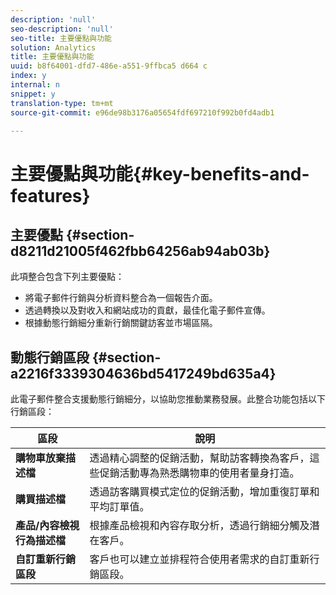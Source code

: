 ```yaml
---
description: 'null'
seo-description: 'null'
seo-title: 主要優點與功能
solution: Analytics
title: 主要優點與功能
uuid: b8f64001-dfd7-486e-a551-9ffbca5 d664 c
index: y
internal: n
snippet: y
translation-type: tm+mt
source-git-commit: e96de98b3176a05654fdf697210f992b0fd4adb1

---
```



# 主要優點與功能{#key-benefits-and-features}

## 主要優點 {#section-d8211d21005f462fbb64256ab94ab03b}

此項整合包含下列主要優點：

* 將電子郵件行銷與分析資料整合為一個報告介面。
* 透過轉換以及對收入和網站成功的貢獻，最佳化電子郵件宣傳。
* 根據動態行銷細分重新行銷關鍵訪客並市場區隔。

## 動態行銷區段 {#section-a2216f3339304636bd5417249bd635a4}

此電子郵件整合支援動態行銷細分，以協助您推動業務發展。此整合功能包括以下行銷區段：

| 區段 | 說明 |
|---|---|
| **購物車放棄描述檔** | 透過精心調整的促銷活動，幫助訪客轉換為客戶，這些促銷活動專為熟悉購物車的使用者量身打造。 |
| **購買描述檔** | 透過訪客購買模式定位的促銷活動，增加重復訂單和平均訂單值。 |
| **產品/內容檢視行為描述檔** | 根據產品檢視和內容存取分析，透過行銷細分觸及潛在客戶。 |
| **自訂重新行銷區段** | 客戶也可以建立並排程符合使用者需求的自訂重新行銷區段。 |


